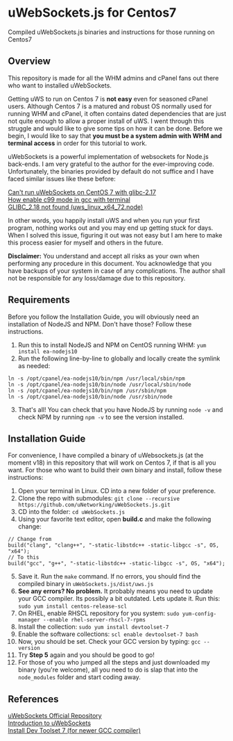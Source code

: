 # uWebSockets.js for Centos7
Compiled uWebSockets.js binaries and instructions for those running on Centos7

## Overview ##
This repository is made for all the WHM admins and cPanel fans out there who want to installed uWebSockets.

Getting uWS to run on Centos 7 is **not easy** even for seasoned cPanel users. Although Centos 7 is a matured and robust OS normally used for running WHM and cPanel, it often contains dated dependencies that are just not quite enough to allow a proper install of uWS. I went through this struggle and would like to give some tips on how it can be done. Before we begin, I would like to say that **you must be a system admin with WHM and terminal access** in order for this tutorial to work.

uWebSockets is a powerful implementation of websockets for Node.js back-ends. I am very grateful to the author for the ever-improving code. Unfortunately, the binaries provided by default do not suffice and I have faced similar issues like these before:

[Can't run uWebSockets on CentOS 7 with glibc-2.17](https://stackoverflow.com/questions/59216325/cant-run-uwebsockets-on-centos-7-with-glibc-2-17 "Can't run uWebSockets on CentOS 7 with glibc-2.17")<br />
[How enable c99 mode in gcc with terminal](https://stackoverflow.com/questions/25566597/how-enable-c99-mode-in-gcc-with-terminal "How enable c99 mode in gcc with terminal")<br />
[GLIBC_2.18 not found (uws_linux_x64_72.node)](https://github.com/uNetworking/uWebSockets.js/issues/218 "GLIBC_2.18 not found (uws_linux_x64_72.node)")

In other words, you happily install uWS and when you run your first program, nothing works out and you may end up getting stuck for days. When I solved this issue, figuring it out was not easy but I am here to make this process easier for myself and others in the future.

**Disclaimer:** You understand and accept all risks as your own when performing any procedure in this document.  You acknowledge that you have backups of your system in case of any complications. The author shall not be responsible for any loss/damage due to this repository.

## Requirements ##
Before you follow the Installation Guide, you will obviously need an installation of NodeJS and NPM. Don't have those? Follow these instructions.

1. Run this to install NodeJS and NPM on CentOS running WHM: `yum install ea-nodejs10`
2. Run the following line-by-line to globally and locally create the symlink as needed:
```
ln -s /opt/cpanel/ea-nodejs10/bin/npm /usr/local/sbin/npm
ln -s /opt/cpanel/ea-nodejs10/bin/node /usr/local/sbin/node
ln -s /opt/cpanel/ea-nodejs10/bin/npm /usr/sbin/npm
ln -s /opt/cpanel/ea-nodejs10/bin/node /usr/sbin/node
```
3. That's all! You can check that you have NodeJS by running `node -v` and check NPM by running `npm -v` to see the version installed.

## Installation Guide ##

For convenience, I have compiled a binary of uWebsockets.js (at the moment v18) in this repository that will work on Centos 7, if that is all you want. For those who want to build their own binary and install, follow these instructions:

1. Open your terminal in Linux. CD into a new folder of your preference.
2. Clone the repo with submodules: `git clone --recursive https://github.com/uNetworking/uWebSockets.js.git`
3. CD into the folder: `cd uWebSockets.js`
4. Using your favorite text editor, open **build.c** and make the following change:
```
// Change from
build("clang", "clang++", "-static-libstdc++ -static-libgcc -s", OS, "x64");
// To this
build("gcc", "g++", "-static-libstdc++ -static-libgcc -s", OS, "x64");
```
5. Save it. Run the `make` command. If no errors, you should find the compiled binary in `uWebSockets.js/dist/uws.js`
6. **See any errors? No problem.** It probably means you need to update your GCC compiler. Its possibly a bit outdated. Lets update it. Run this: `sudo yum install centos-release-scl`
7. On RHEL, enable RHSCL repository for you system: `sudo yum-config-manager --enable rhel-server-rhscl-7-rpms`
8. Install the collection: `sudo yum install devtoolset-7`
9. Enable the software collections: `scl enable devtoolset-7 bash`
10. Now, you should be set. Check your GCC version by typing: `gcc --version`
11. Try **Step 5** again and you should be good to go!
12. For those of you who jumped all the steps and just downloaded my binary (you're welcome), all you need to do is slap that into the `node_modules` folder and start coding away.

## References ##
[uWebSockets Official Repository](https://github.com/uNetworking/uWebSockets.js "uWebSockets Official Repository")<br />
[Introduction to uWebSockets](https://edisonchee.com/writing/intro-to-%C2%B5websockets.js/ "Introduction to uWebSockets")<br />
[Install Dev Toolset 7 (for newer GCC compiler)](https://www.softwarecollections.org/en/scls/rhscl/devtoolset-7/ "Install Dev Toolset 7 (for newer GCC compiler)")
